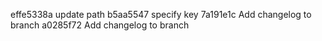 
effe5338a update path
b5aa5547 specify key
7a191e1c Add changelog to branch
a0285f72 Add changelog to branch
